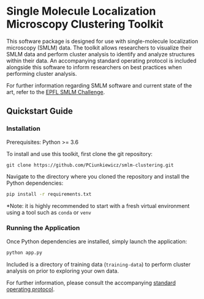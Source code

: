 # Single Molecule Localization Microscopy Clustering Toolkit

This software package is designed for use with single-molecule localization microscopy (SMLM) data. The toolkit allows researchers to visualize their SMLM data and perform cluster analysis to identify and analyze structures within their data. An accompanying standard operating protocol is included alongside this software to inform researchers on best practices when performing cluster analysis.

For further information regarding SMLM software and current state of the art, refer to the [EPFL SMLM Challenge](https://srm.epfl.ch/).

## Quickstart Guide

### Installation

Prerequisites: Python >= 3.6

To install and use this toolkit, first clone the git repository:

```git
git clone https://github.com/PCiunkiewicz/smlm-clustering.git
```

Navigate to the directory where you cloned the repository and install the Python dependencies:

```bash
pip install -r requirements.txt
```

*Note: it is highly recommended to start with a fresh virtual environment using a tool such as `conda` or `venv`

### Running the Application

Once Python dependencies are installed, simply launch the application:

```bash
python app.py
```

Included is a directory of training data (`training-data`) to perform cluster analysis on prior to exploring your own data.

For further information, please consult the accompanying [standard operating protocol](Standard-Operating-Protocol.pdf).
